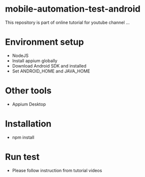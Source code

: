 # mobile-automation-test-android
This repository is part of online tutorial for youtube channel ...

# Environment setup
* NodeJS
* Install appium globally
* Download Android SDK and installed
* Set ANDROID_HOME and JAVA_HOME

# Other tools
* Appium Desktop

# Installation
* npm install

# Run test
* Please follow instruction from tutorial videos
